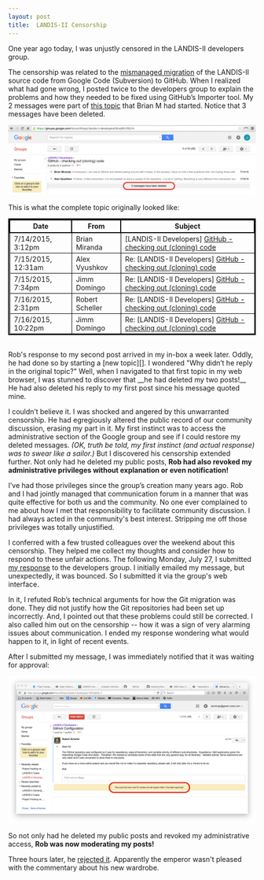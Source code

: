 ```yaml
---
layout: post
title:  LANDIS-II Censorship
---
```


One year ago today, I was unjustly censored in the LANDIS-II developers group.

The censorship was related to the [mismanaged migration][] of the LANDIS-II source code from Google Code (Subversion) to GitHub.
When I realized what had gone wrong, I posted twice to the developers group to explain the problems and how they needed to be fixed using GitHub’s Importer tool.
My 2 messages were part of [this topic][] that Brian M had started.
Notice that 3 messages have been deleted.

![Screenshot of Google Group topic with 3 messages deleted](/images/censored-dev-topic.png)

This is what the complete topic originally looked like:

[mismanaged migration]: /2016/07/25/git-migration/
[this topic]: https://groups.google.com/forum/#!topic/landis-ii-developers/Wnx6lN1RQ1A

<style>
table{
    border-collapse: collapse;
    border-spacing: 0;
    border:2px solid #000000;
}

th{
    border:2px solid #000000;
}

td{
    border:1px solid #000000;
    padding: 3px 8px;
}
</style>

Date               | From            | Subject
------------------ | --------------- | -------
7/14/2015, 3:12pm  | Brian Miranda   | [LANDIS-II Developers] [GitHub - checking out (cloning) code][mesg 1]
7/15/2015, 12:31am | Alex Vyushkov   | Re: [LANDIS-II Developers] [GitHub - checking out (cloning) code][mesg 2]
7/15/2015, 7:34pm  | Jimm Domingo    | Re: [LANDIS-II Developers] [GitHub - checking out (cloning) code][mesg 3]
7/16/2015, 2:31pm  | Robert Scheller | Re: [LANDIS-II Developers] [GitHub - checking out (cloning) code][mesg 4]
7/16/2015, 10:22pm | Jimm Domingo    | Re: [LANDIS-II Developers] [GitHub - checking out (cloning) code][mesg 5]

[mesg 1]: https://groups.google.com/d/msg/landis-ii-developers/Wnx6lN1RQ1A/-5FRJpu_pnAJ
[mesg 2]: https://groups.google.com/d/msg/landis-ii-developers/Wnx6lN1RQ1A/ppG5ond0J0YJ
[mesg 3]: /email/2015-07-15_JD.pdf
[mesg 4]: /email/2015-07-16_RS.pdf
[mesg 5]: /email/2015-07-16_JD.pdf

<br>
Rob's response to my second post arrived in my in-box a week later.
Oddly, he had done so by starting a [new topic][].
I wondered "Why didn’t he reply in the original topic?"
Well, when I navigated to that first topic in my web browser, I was stunned to discover that __he had deleted my two posts!__
He had also deleted his reply to my first post since his message quoted mine.

[new topic]: https://groups.google.com/forum/#!topic/landis-ii-developers/-VB7qehNa_Y

I couldn’t believe it.
I was shocked and angered by this unwarranted censorship.
He had egregiously altered the public record of our community discussion, erasing my part in it.
My first instinct was to access the administrative section of the Google group and see if I could restore my deleted messages.
_(OK, truth be told, my first instinct (and actual response) was to swear like a sailor.)_
But I discovered his censorship extended further.
Not only had he deleted my public posts, __Rob had also revoked my administrative privileges without explanation or even notification!__

I’ve had those privileges since the group’s creation many years ago.
Rob and I had jointly managed that communication forum in a manner that was quite effective for both us and the community.
No one ever complained to me about how I met that responsibility to facilitate community discussion.
I had always acted in the community's best interest.
Stripping me off those privileges was totally unjustified.

I conferred with a few trusted colleagues over the weekend about this censorship.
They helped me collect my thoughts and consider how to respond to these unfair actions.
The following Monday, July 27, I submitted [my response][] to the developers group.
I initially emailed my message, but unexpectedly, it was bounced.
So I submitted it via the group's web interface.

[my response]: /email/2015-07-27_JD.pdf

In it, I refuted Rob’s technical arguments for how the Git migration was done.
They did not justify how the Git repositories had been set up incorrectly.
And, I pointed out that these problems could still be corrected.
I also called him out on the censorship -- how it was a sign of very alarming issues about communication.
I ended my response wondering what would happen to it, in light of recent events.

After I submitted my message, I was immediately notified that it was waiting for approval:

![notification that post is being reviewed](/images/posts-are-now-moderated.png)

So not only had he deleted my public posts and revoked my administrative access, __Rob was now moderating my posts!__

Three hours later, he [rejected it][].
Apparently the emperor wasn't pleased with the commentary about his new wardrobe.

[rejected it]: /email/2015-07-27_L-II-dev.pdf
